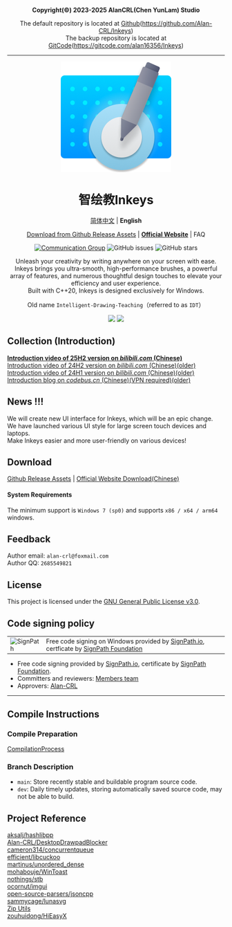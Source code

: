 <div align="center">
  
**Copyright(©) 2023-2025 AlanCRL(Chen YunLam) Studio**  

The default repository is located at [Github](https://github.com/Alan-CRL/Inkeys)(https://github.com/Alan-CRL/Inkeys)  
The backup repository is located at [GitCode](https://gitcode.com/alan16356/Inkeys)(https://gitcode.com/alan16356/Inkeys)  

---

[![LOGO](GithubRes/logo.png?raw=true "LOGO")](# "LOGO")

# 智绘教Inkeys
[简体中文](README.md) | **English**  

[Download from Github Release Assets](https://github.com/Alan-CRL/IDT/releases) | **[Official Website](https://en.inkeys.top)** | FAQ

[![Communication Group](https://img.shields.io/badge/-QQ%20Group%20618720802-blue?style=flat&logo=TencentQQ)](https://qm.qq.com/cgi-bin/qm/qr?k=9V2l83dc0yP4UYeDF-NkTX0o7_TcYqlh&jump_from=webapi&authKey=LsLLUhb1KSzHYbc8k5nCQDqTtRcRUCEE3j+DdR9IgHaF/7JF7LLpY191hsiYEBz6)  ![GitHub issues](https://img.shields.io/github/issues/Alan-CRL/IDT?logo=github&color=green)  ![GitHub stars](https://img.shields.io/github/stars/Alan-CRL/IDT)

Unleash your creativity by writing anywhere on your screen with ease.   
Inkeys brings you ultra-smooth, high-performance brushes, a powerful array of features, and numerous thoughtful design touches to elevate your efficiency and user experience.   
Built with C++20, Inkeys is designed exclusively for Windows.  

Old name `Intelligent-Drawing-Teaching`（referred to as `IDT`）

![](GithubRes/cover1.png?raw=true#gh-dark-mode-only)
![](GithubRes/cover2.png?raw=true#gh-light-mode-only)

</div>

## Collection (Introduction)
**[Introduction video of 25H2 version on _bilibili.com_ (Chinese)](https://www.bilibili.com/video/BV17duZzYEsE/)**  
[Introduction video of 24H2 version on _bilibili.com_ (Chinese)(older)](https://www.bilibili.com/video/BV1Tz421z72e/)  
[Introduction video of 24H1 version on _bilibili.com_ (Chinese)(older)](https://www.bilibili.com/video/BV1vJ4m147rN/)  
[Introduction blog on _codebus.cn_ (Chinese)(VPN required)(older)](https://codebus.cn/alancrl/intelligent-painting-teaching)  

## News !!!
We will create new UI interface for Inkeys, which will be an epic change.  
We have launched various UI style for large screen touch devices and laptops.  
Make Inkeys easier and more user-friendly on various devices!  

## Download
[Github Release Assets](https://github.com/Alan-CRL/IDT/releases) | [Official Website Download(Chinese)](https://www.inkeys.top/col.jsp?id=106)   

#### System Requirements
The minimum support is `Windows 7 (sp0)` and supports `x86 / x64 / arm64` windows.  

## Feedback
Author email: `alan-crl@foxmail.com`  
Author QQ: `2685549821`  

## License
This project is licensed under the [GNU General Public License v3.0](LICENSE).

## Code signing policy

<table>
  <tr>
    <td>
      <img alt="SignPath" src="https://signpath.org/assets/favicon-50x50.png" />
    </td>
    <td>
    Free code signing on Windows provided by <a href="https://signpath.io">SignPath.io</a>, certficate by <a href="https://signpath.org/">SignPath Foundation</a>
    </td>
  </tr> 
</table>

- Free code signing provided by [SignPath.io](https://about.signpath.io/), certificate by [SignPath Foundation](https://signpath.org/).
- Committers and reviewers: [Members team](https://github.com/Alan-CRL/Inkeys/graphs/contributors)
- Approvers: [Alan-CRL](https://github.com/Alan-CRL)

---

## Compile Instructions

### Compile Preparation
[CompilationProcess](GithubRes/CompilationProcess_en-US.md)

### Branch Description
- `main`: Store recently stable and buildable program source code.
- `dev`: Daily timely updates, storing automatically saved source code, may not be able to build.

## Project Reference
[aksalj/hashlibpp](https://github.com/aksalj/hashlibpp)  
[Alan-CRL/DesktopDrawpadBlocker](https://github.com/Alan-CRL/DesktopDrawpadBlocker)  
[cameron314/concurrentqueue](https://github.com/cameron314/concurrentqueue)  
[efficient/libcuckoo](https://github.com/efficient/libcuckoo)  
[martinus/unordered_dense](https://github.com/martinus/unordered_dense)  
[mohabouje/WinToast](https://github.com/mohabouje/WinToast)  
[nothings/stb](https://github.com/nothings/stb)  
[ocornut/imgui](https://github.com/ocornut/imgui)  
[open-source-parsers/jsoncpp](https://github.com/open-source-parsers/jsoncpp)  
[sammycage/lunasvg](https://github.com/sammycage/lunasvg)  
[Zip Utils](https://www.codeproject.com/Articles/7530/Zip-Utils-Clean-Elegant-Simple-Cplusplus-Win)  
[zouhuidong/HiEasyX](https://github.com/zouhuidong/HiEasyX)  